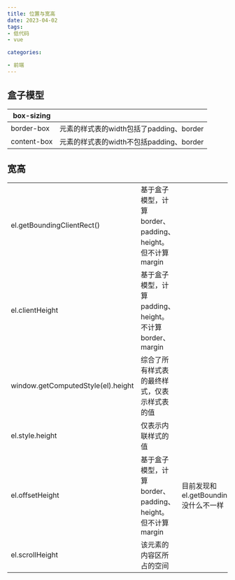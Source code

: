 ```yaml
---
title: 位置与宽高
date: 2023-04-02
tags: 
- 低代码
- vue

categories:

- 前端
---
```




## 盒子模型

| box-sizing  |                                          |
| ----------- | ---------------------------------------- |
| border-box  | 元素的样式表的width包括了padding、border |
| content-box | 元素的样式表的width不包括padding、border |



## 宽高

|                                    |                                                           |                                                  |
| ---------------------------------- | --------------------------------------------------------- | ------------------------------------------------ |
| el.getBoundingClientRect()         | 基于盒子模型，计算border、padding、height。但不计算margin |                                                  |
| el.clientHeight                    | 基于盒子模型，计算padding、height。不计算border、margin   |                                                  |
| window.getComputedStyle(el).height | 综合了所有样式表的最终样式，仅表示样式表的值              |                                                  |
| el.style.height                    | 仅表示内联样式的值                                        |                                                  |
| el.offsetHeight                    | 基于盒子模型，计算border、padding、height。但不计算margin | 目前发现和el.getBoundingClientRect()没什么不一样 |
| el.scrollHeight                    | 该元素的内容区所占的空间                                  |                                                  |







